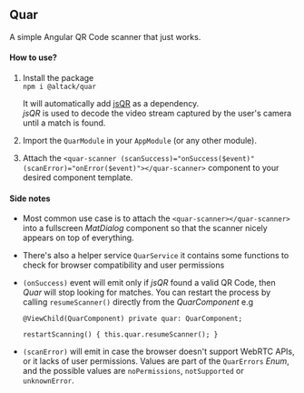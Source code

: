 ## Quar
A simple Angular QR Code scanner that just works.

#### How to use?
1. Install the package  
    `npm i @altack/quar`  
    
     It will automatically add [jsQR](https://github.com/cozmo/jsQR) as a dependency.  
     *jsQR* is used to decode the video stream captured by the user's camera until a match is found.

2. Import the `QuarModule` in your `AppModule` (or any other module).

3. Attach the `<quar-scanner (scanSuccess)="onSuccess($event)" (scanError)="onError($event)"></quar-scanner>` component to your desired component template.

#### Side notes
- Most common use case is to attach the `<quar-scanner></quar-scanner>` into a fullscreen *MatDialog* component so that the scanner nicely appears on top of everything.
- There's also a helper service `QuarService` it contains some functions to check for browser compatibility and user permissions
- `(onSuccess)` event will emit only if *jsQR* found a valid QR Code, then *Quar* will stop looking for matches. You can restart the process by calling `resumeScanner()` directly from the *QuarComponent* e.g
 
   `@ViewChild(QuarComponent) private quar: QuarComponent;`

  `restartScanning() {
  this.quar.resumeScanner();
  }`

- `(scanError)` will emit in case the browser doesn't support WebRTC APIs, or it lacks of user permissions.
   Values are part of the `QuarErrors` *Enum*, and the possible values are `noPermissions`, `notSupported` or `unknownError`.
